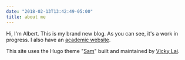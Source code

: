 ```yaml
---
date: "2018-02-13T13:42:49-05:00"
title: about me
---
```


Hi, I'm Albert. This is my brand new blog. As you can see, it's a work in progress. I also have an [academic website](https://albertkuo.me).

This site uses the Hugo theme "[Sam](https://github.com/vickylai/hugo-theme-sam)" built and maintained by [Vicky Lai](https://vickylai.com).